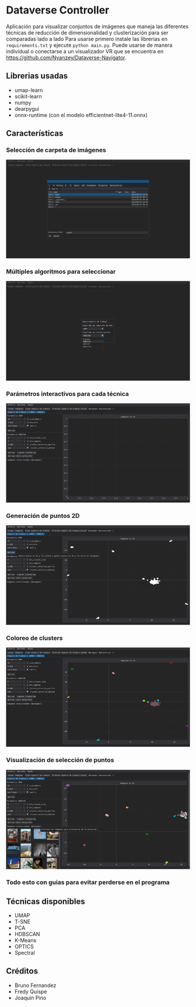 # Dataverse Controller

Aplicación para visualizar conjuntos de imágenes que maneja las diferentes técnicas de reducción de dimensionalidad y clusterización para ser comparadas lado a lado
Para usarse primero instale las librerias en `requirements.txt` y ejecute `python main.py`. Puede usarse de manera individual o conectarse a un visualizador
VR que se encuentra en <https://github.com/Nyanzey/Dataverse-Navigator>.

## Librerias usadas

- umap-learn
- scikit-learn
- numpy
- dearpygui
- onnx-runtime (con el modelo efficientnet-lite4-11.onnx)

## Características

### Selección de carpeta de imágenes

![](images/1.png)

### Múltiples algoritmos para seleccionar

![](images/2.png)

### Parámetros interactivos para cada técnica

![](images/3.png)

### Generación de puntos 2D

![](images/4.png)

### Coloreo de clusters

![](images/5.png)

### Visualización de selección de puntos

![](images/6.png)

### Todo esto con guias para evitar perderse en el programa

## Técnicas disponibles

- UMAP
- T-SNE
- PCA
- HDBSCAN
- K-Means
- OPTICS
- Spectral

## Créditos

- Bruno Fernandez
- Fredy Quispe
- Joaquin Pino
